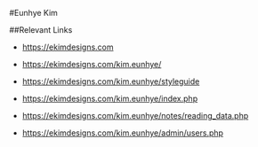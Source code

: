 #Eunhye Kim

##Relevant Links

- https://ekimdesigns.com
- https://ekimdesigns.com/kim.eunhye/
- https://ekimdesigns.com/kim.eunhye/styleguide

- https://ekimdesigns.com/kim.eunhye/index.php
- https://ekimdesigns.com/kim.eunhye/notes/reading_data.php
- https://ekimdesigns.com/kim.eunhye/admin/users.php
